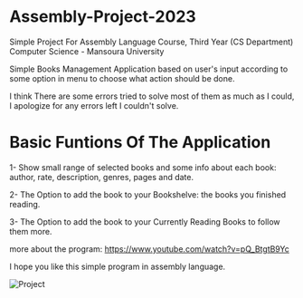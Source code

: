 # Assembly-Project-2023
Simple Project For Assembly Language Course, Third Year (CS Department) Computer Science - Mansoura University


Simple Books Management Application based on user's input according to some option in menu to choose what action should be done. 

I think There are some errors tried to solve most of them as much as I could, I apologize for any errors left I couldn't solve. 




# Basic Funtions Of The Application
1- Show small range of selected books and some info about each book: author, rate, description, genres, pages and date.

2- The Option to add the book to your Bookshelve: the books you finished reading.

3- The Option to add the book to your Currently Reading Books to follow them more.

more about the program: https://www.youtube.com/watch?v=pQ_BtgtB9Yc

I hope you like this simple program in assembly language.

![Project](https://github.com/Ammar-Barakat/Assembly-Project-2023/assets/113832578/afbfa9d6-4324-49d6-8887-c5fbeba4a652)
